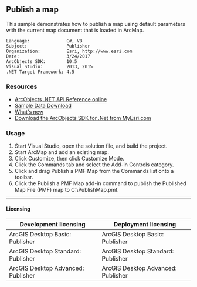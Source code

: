## Publish a map

This sample demonstrates how to publish a map using default parameters with the current map document that is loaded in ArcMap.  


<!-- TODO: Fill this section below with metadata about this sample-->
```
Language:              C#, VB
Subject:               Publisher
Organization:          Esri, http://www.esri.com
Date:                  3/24/2017
ArcObjects SDK:        10.5
Visual Studio:         2013, 2015
.NET Target Framework: 4.5
```

### Resources

* [ArcObjects .NET API Reference online](http://desktop.arcgis.com/en/arcobjects/latest/net/webframe.htm)  
* [Sample Data Download](../../releases)  
* [What's new](http://desktop.arcgis.com/en/arcobjects/latest/net/webframe.htm#05247c04-bfd9-4e36-ae09-bc6e833c3b14.htm)  
* [Download the ArcObjects SDK for .Net from MyEsri.com](https://my.esri.com/)  

### Usage
1. Start Visual Studio, open the solution file, and build the project.  
1. Start ArcMap and add an existing map.  
1. Click Customize, then click Customize Mode.  
1. Click the Commands tab and select the Add-in Controls category.   
1. Click and drag Publish a PMF Map from the Commands list onto a toolbar.  
1. Click the Publish a PMF Map add-in command to publish the Published Map File (PMF) map to C:\PublishMap.pmf.  









---------------------------------

#### Licensing  
| Development licensing | Deployment licensing | 
| ------------- | ------------- | 
| ArcGIS Desktop Basic: Publisher | ArcGIS Desktop Basic: Publisher |  
| ArcGIS Desktop Standard: Publisher | ArcGIS Desktop Standard: Publisher |  
| ArcGIS Desktop Advanced: Publisher | ArcGIS Desktop Advanced: Publisher |  


